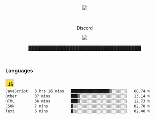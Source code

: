 <p align="center">
  <img src="https://lewd.pics/p/46r1.png">
</p>
‎<p align="center">Discord</p>

<p align="center">
  <img src="https://discord.c99.nl/widget/theme-2/287977955240706060.png">
</p>

<p align="center">████████████████████████████████████</p></br>

### Languages

<img align="left" alt="JavaScript" width="26px" src="https://raw.githubusercontent.com/github/explore/80688e429a7d4ef2fca1e82350fe8e3517d3494d/topics/javascript/javascript.png" /></br>

<!--START_SECTION:waka-->
```text
JavaScript   3 hrs 16 mins   █████████████████▒░░░░░░░   68.74 % 
Other        37 mins         ███▒░░░░░░░░░░░░░░░░░░░░░   13.14 % 
HTML         36 mins         ███▒░░░░░░░░░░░░░░░░░░░░░   12.73 % 
JSON         7 mins          ▓░░░░░░░░░░░░░░░░░░░░░░░░   02.78 % 
Text         6 mins          ▓░░░░░░░░░░░░░░░░░░░░░░░░   02.40 % 
```
<!--END_SECTION:waka-->
